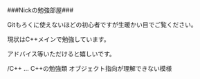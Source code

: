 ###Nickの勉強部屋###

Gitもろくに使えないほどの初心者ですが生暖かい目でご覧ください。

現状はC++メインで勉強しています。

アドバイス等いただけると嬉しいです。

/C++ ... C++の勉強類 オブジェクト指向が理解できない模様
